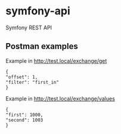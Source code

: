 # symfony-api
Symfony REST API

## Postman examples
Example in http://test.local/exchange/get
````
{
"offset": 1,
"filter": "first_in"
}
````
Example in http://test.local/exchange/values
````
{
"first": 1000,
"second": 1003
}
````